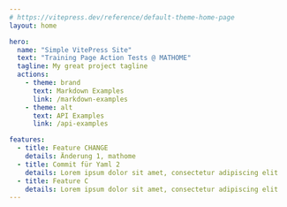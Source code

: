 ```yaml
---
# https://vitepress.dev/reference/default-theme-home-page
layout: home

hero:
  name: "Simple VitePress Site"
  text: "Training Page Action Tests @ MATHOME"
  tagline: My great project tagline
  actions:
    - theme: brand
      text: Markdown Examples
      link: /markdown-examples
    - theme: alt
      text: API Examples
      link: /api-examples

features:
  - title: Feature CHANGE
    details: Änderung 1, mathome
  - title: Commit für Yaml 2
    details: Lorem ipsum dolor sit amet, consectetur adipiscing elit
  - title: Feature C
    details: Lorem ipsum dolor sit amet, consectetur adipiscing elit
---
```


